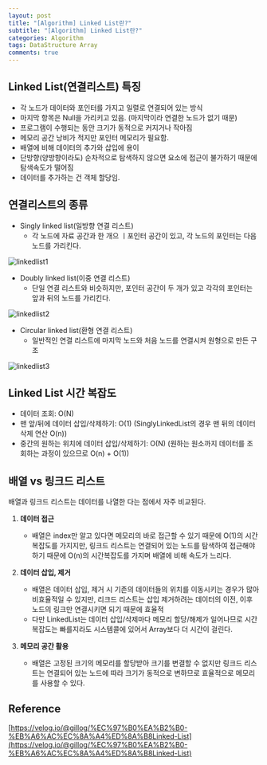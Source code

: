 ```yaml
---  
layout: post  
title: "[Algorithm] Linked List란?"  
subtitle: "[Algorithm] Linked List란?"  
categories: Algorithm
tags: DataStructure Array
comments: true  
---  
```


## Linked List(연결리스트) 특징

- 각 노드가 데이터와 포인터를 가지고 일렬로 연결되어 있는 방식
- 마지막 항목은 Null을 가리키고 있음. (마지막이라 연결한 노드가 없기 때문)
- 프로그램이 수행되는 동안 크기가 동적으로 커지거나 작아짐
- 메모리 공간 낭비가 적지만 포인터 메모리가 필요함. 
- 배열에 비해 데이터의 추가와 삽입에 용이
- 단방향(양방향이라도) 순차적으로 탐색하지 않으면 요소에 접근이 불가하기 때문에 탐색속도가 떨어짐
- 데이터를 추가하는 건 객체 할당임. 


## 연결리스트의 종류

- Singly linked list(일방향 연결 리스트)
  - 각 노드에 자료 공간과 한 개으 ㅣ포인터 공간이 있고, 각 노드의 포인터는 다음 노드를 가리킨다. 
  
![linkedlist1](https://yunsikus.github.io/assets/img/post_img/linkedlist1.jpg)


- Doubly linked list(이중 연결 리스트)
  - 단일 연결 리스트와 비슷하지만, 포인터 공간이 두 개가 있고 각각의 포인터는 앞과 뒤의 노드를 가리킨다. 

![linkedlist2](https://yunsikus.github.io/assets/img/post_img/linkedlist2.jpg)

- Circular linked list(환형 연결 리스트)
  - 일반적인 연결 리스트에 마지막 노드와 처음 노드를 연결시켜 원형으로 만든 구조
  
![linkedlist3](https://yunsikus.github.io/assets/img/post_img/linkedlist3.jpg)

## Linked List 시간 복잡도

- 데이터 조회: O(N)
- 맨 앞/뒤에 데이터 삽입/삭제하기: O(1) (SinglyLinkedList의 경우 맨 뒤의 데이터 삭제 연산 O(n))
- 중간의 원하는 위치에 데이터 삽입/삭제하기: O(N) (원하는 원소까지 데이터를 조회하는 과정이 있으므로 O(n) + O(1))


## 배열 vs 링크드 리스트

배열과 링크드 리스트는 데이터를 나열한 다는 점에서 자주 비교된다. 

1. **데이터 접근**
   - 배열은 index만 알고 있다면 메모리의 바로 접근할 수 있기 때문에 O(1)의 시간 복잡도를 가지지만, 링크드 리스트는 연결되어 있는 노드를 탐색하여 접근해야 하기 때문에 O(n)의 시간복잡도를 가지며 배열에 비해 속도가 느리다. 

2. **데이터 삽입, 제거**
    - 배열은 데이터 삽입, 제거 시 기존의 데이터들의 위치를 이동시키는 경우가 많아 비효율적일 수 있지만, 리크드 리스트는 삽입 제거하려는 데이터의 이전, 이후 노드의 링크만 연결시키면 되기 때문에 효율적
    - 다만 LinkedList는 데이터 삽입/삭제마다 메모리 할당/해제가 일어나므로 시간복잡도는 빠를지라도 시스템콜에 있어서 Array보다 더 시간이 걸린다. 

3. **메모리 공간 활용**
    - 배열은 고정된 크기의 메모리를 할당받아 크기를 변결할 수 없지만 링크드 리스트는 연결되어 있는 노드에 따라 크기가 동적으로 변하므로 효율적으로 메모리를 사용할 수 있다. 

## Reference

[https://velog.io/@gillog/%EC%97%B0%EA%B2%B0-%EB%A6%AC%EC%8A%A4%ED%8A%B8Linked-List](https://velog.io/@gillog/%EC%97%B0%EA%B2%B0-%EB%A6%AC%EC%8A%A4%ED%8A%B8Linked-List)